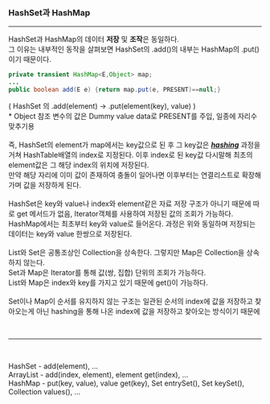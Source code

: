 ### HashSet과 HashMap 

---
HashSet과 HashMap의 데이터 **저장** 및 **조작**은 동일하다.<br/>
그 이유는 내부적인 동작을 살펴보면 HashSet의 .add()의 내부는 HashMap의 .put()이기 때문이다.<br/>
```java
private transient HashMap<E,Object> map;
...
public boolean add(E e) {return map.put(e, PRESENT)==null;}
```
( HashSet 의 .add(element) -> .put(element(key), value) )<br/>* Object 참조 변수의 값은 Dummy value data로 PRESENT를 주입, 일종에 자리수 맞추기용
<br><br>
즉, HashSet의 element가 map에서는 key값으로 된 후 그 key값은 <U>***hashing***</U> 과정을 거쳐 HashTable배열의 index로 지정된다.
이후 index로 된 key값 다시말해 최초의 element값은 그 해당 index의 위치에 저장된다.<br/>
만약 해당 자리에 이미 값이 존재하여 충돌이 일어나면 이후부터는 연결리스트로 확장해가며 값을 저장하게 된다.
<br><br>
HashSet은 key와 value나 index와 element같은 자료 저장 구조가 아니기 때문에 따로 get 메서드가 없음, Iterator객체를 사용하여 저장된 값의 조회가 가능하다.<br/>
HashMap에서는 최초부터 key와 value로 들어온다. 과정은 위와 동일하며 저장되는 데이터는 key와 value 한쌍으로 저장된다.
<br><br>
List와 Set은 공통조상인 Collection을 상속한다. 그렇지만 Map은 Collection을 상속하지 않는다.<br/>
Set과 Map은 Iterator를 통해 값(쌍, 집합) 단위의 조회가 가능하다.<br/>
List와 Map은 index와 key를 가지고 있기 때문에 get()이 가능하다.
<br><br>
Set이나 Map이 순서를 유지하지 않는 구조는 일관된 순서의 index에 값을 저장하고 찾아오는게 아닌
hashing을 통해 나온 index에 값을 저장하고 찾아오는 방식이기 때문에

<br>

---

<br>

HashSet - add(element), ...<br/>
ArrayList - add(index, element), element get(index), ...<br/>
HashMap - put(key, value), value get(key), Set entrySet(), Set keySet(), Collection values(), ...